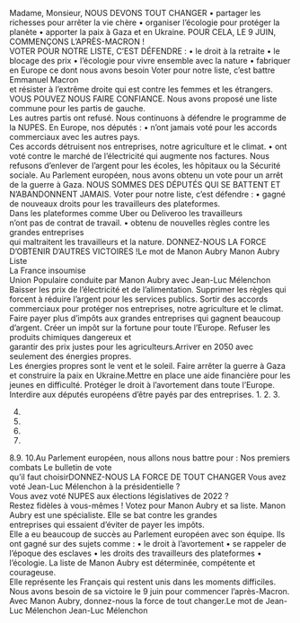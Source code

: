 Madame, Monsieur,
NOUS DEVONS TOUT CHANGER 
• partager les richesses pour arrêter la vie chère
• organiser l’écologie pour protéger la planète
• apporter la paix à Gaza et en Ukraine.
POUR CELA, LE 9 JUIN, COMMENÇONS L’APRÈS-MACRON !  
VOTER POUR NOTRE LISTE, C’EST DÉFENDRE :
• le droit à la retraite
• le blocage des prix
• l’écologie pour vivre ensemble avec la nature
• fabriquer en Europe ce dont nous avons besoin
Voter pour notre liste, c’est battre Emmanuel Macron  
et résister à l’extrême droite qui est contre les femmes et les étrangers.
VOUS POUVEZ NOUS FAIRE CONFIANCE. 
Nous avons proposé une liste commune pour les partis de gauche.  
Les autres partis ont refusé. Nous continuons à défendre le programme de la NUPES.
En Europe, nos députés :
• n’ont jamais voté pour les accords commerciaux avec les autres pays.  
Ces accords détruisent nos entreprises, notre agriculture et le climat.
• ont voté contre le marché de l’électricité qui augmente nos factures.
Nous refusons d’enlever de l’argent  pour les écoles, les hôpitaux ou la Sécurité sociale.
Au Parlement européen, nous avons obtenu un vote pour un arrêt de la guerre à Gaza.
NOUS SOMMES DES DÉPUTÉS QUI SE BATTENT ET N’ABANDONNENT JAMAIS.
Voter pour notre liste, c’est défendre :
• gagné de nouveaux droits pour les travailleurs des plateformes.  
Dans les plateformes comme Uber ou Deliveroo les travailleurs  
n’ont pas de contrat de travail.
• obtenu de nouvelles règles contre les grandes entreprises  
qui maltraitent les travailleurs et la nature.
DONNEZ-NOUS LA FORCE D’OBTENIR D’AUTRES VICTOIRES !Le mot de Manon Aubry
Manon Aubry
Liste  
La France insoumise  
Union Populaire
conduite par Manon Aubry
avec  Jean-Luc Mélenchon
Baisser les prix de l’électricité et de l’alimentation.
Supprimer les règles qui forcent à réduire l’argent pour les services publics.
Sortir des accords commerciaux pour protéger nos entreprises, notre agriculture 
et le climat.
Faire payer plus d’impôts aux grandes entreprises qui gagnent beaucoup d’argent. 
Créer un impôt sur la fortune pour toute l’Europe.
Refuser les produits chimiques dangereux et  
garantir des prix justes pour les agriculteurs.Arriver en 2050 avec seulement des énergies propres.  
Les énergies propres sont le vent et le soleil. 
Faire arrêter la guerre à Gaza et construire la paix en Ukraine.Mettre en place une aide financière pour les jeunes en difficulté.
Protéger le droit à l’avortement dans toute l’Europe.
Interdire aux députés européens d’être payés par des entreprises. 1.
2.
3.
 
4.
 
5.
 
6.
 
7.
8.9.
10.Au Parlement européen, nous allons nous battre pour :
Nos premiers combats
Le bulletin de vote  
qu’il faut choisirDONNEZ-NOUS LA FORCE DE TOUT CHANGER 
Vous avez voté Jean-Luc Mélenchon à la présidentielle ?   
Vous avez voté NUPES aux élections législatives de 2022 ?  
Restez fidèles à vous-mêmes ! Votez pour Manon Aubry et sa liste.
Manon Aubry est une spécialiste. Elle se bat contre les grandes  
entreprises qui essaient d’éviter de payer les impôts.  
Elle a eu beaucoup de succès au Parlement européen avec son équipe. 
Ils ont gagné sur des sujets comme : 
• le droit à l’avortement
• se rappeler de l’époque des esclaves
• les droits des travailleurs des plateformes
• l’écologie.
La liste de Manon Aubry est déterminée, compétente et courageuse.  
Elle représente les Français qui restent unis dans les moments difficiles. Nous avons besoin de sa victoire le 9 juin pour commencer l’après-Macron.  
Avec Manon Aubry, donnez-nous la force de tout changer.Le mot de Jean-Luc Mélenchon
Jean-Luc Mélenchon
